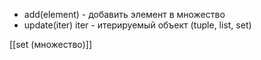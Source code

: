 
- add(element) - добавить элемент в множество
- update(iter)
	iter - итерируемый объект (tuple, list, set)

[[set (множество)]]